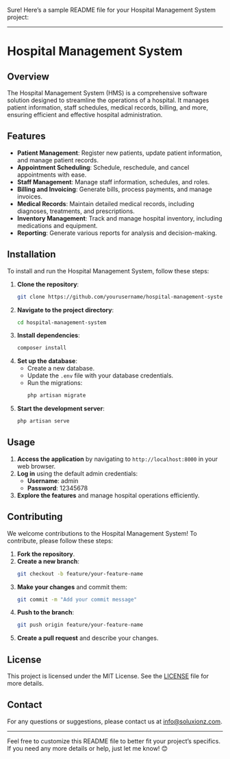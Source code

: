 Sure! Here’s a sample README file for your Hospital Management System project:

---

# Hospital Management System

## Overview
The Hospital Management System (HMS) is a comprehensive software solution designed to streamline the operations of a hospital. It manages patient information, staff schedules, medical records, billing, and more, ensuring efficient and effective hospital administration.

## Features
- **Patient Management**: Register new patients, update patient information, and manage patient records.
- **Appointment Scheduling**: Schedule, reschedule, and cancel appointments with ease.
- **Staff Management**: Manage staff information, schedules, and roles.
- **Billing and Invoicing**: Generate bills, process payments, and manage invoices.
- **Medical Records**: Maintain detailed medical records, including diagnoses, treatments, and prescriptions.
- **Inventory Management**: Track and manage hospital inventory, including medications and equipment.
- **Reporting**: Generate various reports for analysis and decision-making.

## Installation
To install and run the Hospital Management System, follow these steps:

1. **Clone the repository**:
   ```bash
   git clone https://github.com/yourusername/hospital-management-system.git
   ```
2. **Navigate to the project directory**:
   ```bash
   cd hospital-management-system
   ```
3. **Install dependencies**:
   ```bash
   composer install
   ```
4. **Set up the database**:
   - Create a new database.
   - Update the `.env` file with your database credentials.
   - Run the migrations:
     ```bash
     php artisan migrate
     ```
5. **Start the development server**:
   ```bash
   php artisan serve
   ```

## Usage
1. **Access the application** by navigating to `http://localhost:8000` in your web browser.
2. **Log in** using the default admin credentials:
   - **Username**: admin
   - **Password**: 12345678
3. **Explore the features** and manage hospital operations efficiently.

## Contributing
We welcome contributions to the Hospital Management System! To contribute, please follow these steps:

1. **Fork the repository**.
2. **Create a new branch**:
   ```bash
   git checkout -b feature/your-feature-name
   ```
3. **Make your changes** and commit them:
   ```bash
   git commit -m "Add your commit message"
   ```
4. **Push to the branch**:
   ```bash
   git push origin feature/your-feature-name
   ```
5. **Create a pull request** and describe your changes.

## License
This project is licensed under the MIT License. See the [LICENSE](LICENSE) file for more details.

## Contact
For any questions or suggestions, please contact us at [info@soluxionz.com](mailto:info@soluxionz.com).

---

Feel free to customize this README file to better fit your project’s specifics. If you need any more details or help, just let me know! 😊
